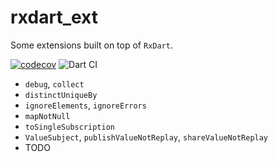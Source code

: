 # rxdart_ext

Some extensions built on top of `RxDart`.

[![codecov](https://codecov.io/gh/hoc081098/rxdart_ext/branch/master/graph/badge.svg?token=OYMVzeUB1m)](https://codecov.io/gh/hoc081098/rxdart_ext)
![Dart CI](https://github.com/hoc081098/rxdart_ext/workflows/Dart%20CI/badge.svg)

- `debug`, `collect`
- `distinctUniqueBy`
- `ignoreElements`, `ignoreErrors`
- `mapNotNull`
- `toSingleSubscription`
- `ValueSubject`, `publishValueNotReplay`, `shareValueNotReplay`
- TODO
